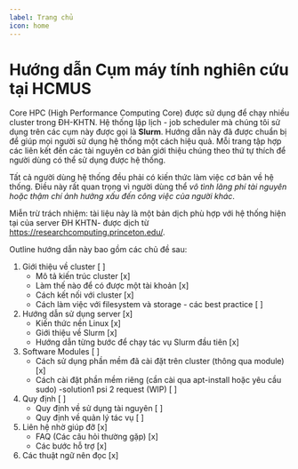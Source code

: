 ```yaml
---
label: Trang chủ
icon: home
---
```


# **Hướng dẫn Cụm máy tính nghiên cứu tại HCMUS**

Core HPC (High Performance Computing Core) được sử dụng để chạy nhiều cluster trong ĐH-KHTN. Hệ thống lập lịch - job scheduler mà chúng tôi sử dụng trên các cụm này được gọi là **Slurm**. Hướng dẫn này đã được chuẩn bị để giúp mọi người sử dụng hệ thống một cách hiệu quả. Mỗi trang tập hợp các liên kết đến các tài nguyên cơ bản giới thiệu chúng theo thứ tự thích để người dùng có thể sử dụng được hệ thống.

Tất cả người dùng hệ thống đều phải có kiến thức làm việc cơ bản về hệ thống. Điều này rất quan trọng vì người dùng thể *vô tình lãng phí tài nguyên hoặc thậm chí ảnh hưởng xấu đến công việc của người khác*.

Miễn trừ trách nhiệm: tài liệu này là một bản dịch phù hợp với hệ thống hiện tại của server ĐH KHTN- được dịch từ https://researchcomputing.princeton.edu/.

Outline hướng dẫn này bao gồm các chủ đề sau:

1. Giới thiệu về cluster [ ]
    - Mô tả kiến trúc cluster [x]
    - Làm thế nào để có được một tài khoản [x]
    - Cách kết nối với cluster [x]
    - Cách làm việc với filesystem và storage - các best practice [ ]
1. Hướng dẫn sử dụng server [x]
    - Kiến thức nền Linux [x]
    - Giới thiệu về Slurm [x]
    - Hướng dẫn từng bước để chạy tác vụ Slurm đầu tiên [x]
1. Software Modules [ ]
    - Cách sử dụng phần mềm đã cài đặt trên cluster (thông qua module) [x]
    - Cách cài đặt phần mềm riêng (cần cài qua apt-install hoặc yêu cầu sudo) -solution1 psi 2 request (WIP) [ ]
1. Quy định [ ]
    - Quy định về sử dụng tài nguyên [ ]
    - Quy định về quản lý tác vụ [ ]
1. Liên hệ nhờ giúp đỡ [x]
    - FAQ (Các câu hỏi thường gặp) [x]
    - Các bước hỗ trợ [x]
1. Các thuật ngữ nên đọc [x]
